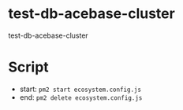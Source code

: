 # test-db-acebase-cluster
test-db-acebase-cluster

# Script
- start: `pm2 start ecosystem.config.js`
- end: `pm2 delete ecosystem.config.js`